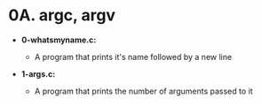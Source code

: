 # 0A. argc, argv

* **0-whatsmyname.c:**
    * A program that prints it's name followed by a new line

* **1-args.c:**
    * A program that prints the number of arguments passed to it
